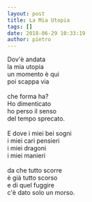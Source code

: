 ```yaml
---
layout: post
title: La Mia Utopia
tags: []
date: 2018-06-29 10:33:19
author: pietro
---
```

Dov'è andata<br/>la mia utopia<br/>un momento è qui<br/>poi scappa via<br/><br/>che forma ha?<br/>Ho dimenticato<br/>ho perso il senso<br/>del tempo sprecato.<br/><br/>E dove i miei bei sogni<br/>i miei cari pensieri<br/>i miei dragoni<br/>i miei manieri<br/><br/>da che tutto scorre<br/>è già tutto scorso<br/>e di quel fuggire<br/>c'è dato solo un morso.
